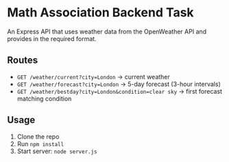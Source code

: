 # Math Association Backend Task

An Express API that uses weather data from the OpenWeather API and provides in the required format.

## Routes

- `GET /weather/current?city=London` → current weather  
- `GET /weather/forecast?city=London` → 5-day forecast (3-hour intervals)  
- `GET /weather/bestday?city=London&condition=clear sky` → first forecast matching condition  

## Usage

1. Clone the repo  
2. Run `npm install`  
3. Start server: `node server.js`
